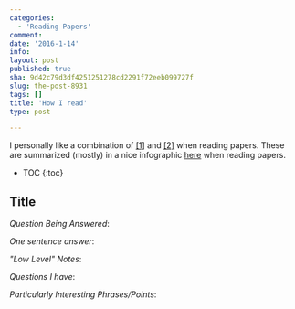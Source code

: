```yaml
---
categories:
  - 'Reading Papers'
comment: 
date: '2016-1-14'
info: 
layout: post
published: true
sha: 9d42c79d3df4251251278cd2291f72eeb099727f
slug: the-post-8931
tags: []
title: 'How I read'
type: post

---
```

I personally like a combination of [[1]](http://www.eecs.harvard.edu/~michaelm/postscripts/ReadPaper.pdf) and [[2]](http://www.cs.columbia.edu/~hgs/netbib/efficientReading.pdf) when reading papers. These are summarized (mostly) in a nice infographic [here](http://www.slideshare.net/ElsevierConnect/infographic-how-to-read-scientific-papers) when reading papers.

* TOC
{:toc}

## Title

<Authors>

*Question Being Answered*: 

*One sentence answer*: 

*"Low Level" Notes*:

*Questions I have*: 

*Particularly Interesting Phrases/Points*: 